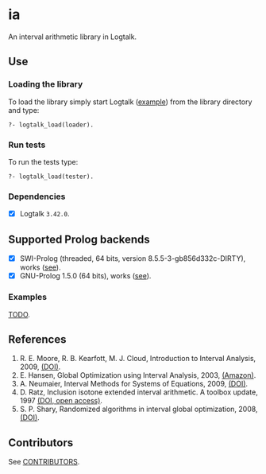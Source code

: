 # ia
An interval arithmetic library in Logtalk.

## Use
### Loading the library

To load the library simply start Logtalk ([example](https://logtalk.org/manuals/userman/programming.html#starting-logtalk)) from the library directory and type:

```
?- logtalk_load(loader).
```

### Run tests

To run the tests type:
```
?- logtalk_load(tester).
```

### Dependencies
- [x] Logtalk `3.42.0`.

## Supported Prolog backends
- [x] SWI-Prolog (threaded, 64 bits, version 8.5.5-3-gb856d332c-DIRTY), works ([see](https://github.com/mlliarm/ia/issues/10#issuecomment-1009255385)).
- [x] GNU-Prolog 1.5.0 (64 bits), works ([see](https://github.com/mlliarm/ia/issues/10#issuecomment-1009268552)).

### Examples
[TODO](https://github.com/mlliarm/ia/issues/10#issue-745885381).

## References
1. R. E. Moore, R. B. Kearfott, M. J. Cloud, Introduction to Interval Analysis, 2009, [(DOI)](https://doi.org/10.1137/1.9780898717716).
2. E. Hansen, Global Optimization using Interval Analysis, 2003, [(Amazon)](https://www.amazon.com/Global-Optimization-Using-Interval-Analysis/dp/0824740599).
3. A. Neumaier, Interval Methods for Systems of Equations, 2009, [(DOI)](https://doi.org/10.1017/CBO9780511526473).
4. D. Ratz, Inclusion isotone extended interval arithmetic. A toolbox update, 1997 [(DOI, open access)](https://publikationen.bibliothek.kit.edu/67997).
5. S. P. Shary, Randomized algorithms in interval global optimization, 2008, [(DOI)](https://doi.org/10.1134/S1995423908040083).

## Contributors
See [CONTRIBUTORS](CONTRIBUTORS.md).
